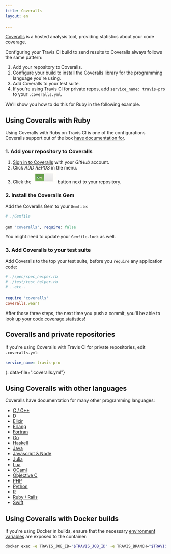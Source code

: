 ```yaml
---
title: Coveralls
layout: en

---
```


[Coveralls](https://coveralls.io/) is a hosted analysis tool, providing statistics about your code coverage.

Configuring your Travis CI build to send results to Coveralls always follows the same pattern:

1. Add your repository to Coveralls.
2. Configure your build to install the Coveralls library for the programming language you're using.
3. Add Coveralls to your test suite.
4. If you're using Travis CI for private repos, add `service_name: travis-pro` to your `.coveralls.yml`.

We'll show you how to do this for Ruby in the following example.

## Using Coveralls with Ruby

Using Coveralls with Ruby on Travis CI is one of the configurations Coveralls support out of the box [have documentation for](https://coveralls.zendesk.com/hc/en-us/articles201769485-Ruby-Rails).

### 1. Add your repository to Coveralls

1. [Sign in to Coveralls](https://coveralls.io/authorize/github)  with your *GitHub* account.
2. Click *ADD REPOS* in the menu.
3. Click the ![Add your repository to Coveralls](/images/coveralls-button.png) button next to your repository.

### 2. Install the Coveralls Gem

Add the Coveralls Gem to your `Gemfile`:

```ruby
# ./Gemfile

gem 'coveralls', require: false
```

You might need to update your `Gemfile.lock` as well.

### 3. Add Coveralls to your test suite

Add Coveralls to the top your test suite, before you `require` any application code:

```ruby
# ./spec/spec_helper.rb
# ./test/test_helper.rb
# ..etc..

require 'coveralls'
Coveralls.wear!
```

After those three steps, the next time you push a commit, you'll be able to look up your [code coverage statistics](https://coveralls.io)!

## Coveralls and private repositories

If you're using Coveralls with Travis CI for private repositories, edit `.coveralls.yml`:

```yaml
service_name: travis-pro
```
{: data-file=".coveralls.yml"}

## Using Coveralls with other languages

Coveralls have documentation for many other programming languages:

- [C / C++](https://docs.coveralls.io/c)
- [D](https://docs.coveralls.io/d)
- [Elixir](https://docs.coveralls.io/elixir)
- [Erlang](https://docs.coveralls.io/erlang)
- [Fortran](https://docs.coveralls.io/fortran)
- [Go](https://docs.coveralls.io/go)
- [Haskell](https://docs.coveralls.io/haskell)
- [Java](https://docs.coveralls.io/java)
- [Javascript & Node](https://docs.coveralls.io/javascript)
- [Julia](https://docs.coveralls.io/julia)
- [Lua](https://docs.coveralls.io/lua)
- [OCaml](https://docs.coveralls.io/ocaml)
- [Objective C](https://docs.coveralls.io/objective-c)
- [PHP](https://docs.coveralls.io/php)
- [Python](https://docs.coveralls.io/python)
- [R](https://docs.coveralls.io/r)
- [Ruby / Rails](https://docs.coveralls.io/ruby-on-rails)
- [Swift](https://docs.coveralls.io/swift)

## Using Coveralls with Docker builds

If you're using Docker in builds, ensure that the necessary [environment variables](https://docs.travis-ci.com/user/environment-variables) are exposed to the container:
```sh
docker exec -e TRAVIS_JOB_ID="$TRAVIS_JOB_ID" -e TRAVIS_BRANCH="$TRAVIS_BRANCH" ...
```
